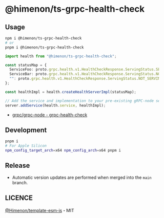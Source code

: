 # @himenon/ts-grpc-health-check

## Usage

```bash
npm i @himenon/ts-grpc-health-check
# or
pnpm i @himenon/ts-grpc-health-check
```

```ts
import health from "@himenon/ts-grpc-health-check";

const statusMap = {
  ServiceFoo: proto.grpc.health.v1.HealthCheckResponse.ServingStatus.SERVING,
  ServiceBar: proto.grpc.health.v1.HealthCheckResponse.ServingStatus.NOT_SERVING,
  "": proto.grpc.health.v1.HealthCheckResponse.ServingStatus.NOT_SERVING,
};

const healthImpl = health.createHealthServerImpl(statusMap);

// Add the service and implementation to your pre-existing gRPC-node server
server.addService(health.service, healthImpl);
```

- [grpc/grpc-node - grpc-health-check](https://github.com/grpc/grpc-node/tree/v1.12.4/packages/grpc-health-check)

## Development

```bash
pnpm i
# For Apple Silicon
npm_config_target_arch=x64 npm_config_arch=x64 pnpm i
```

## Release

- Automatic version updates are performed when merged into the `main` branch.

## LICENCE

[@Himenon/template-esm-js](https://github.com/Himenon/template-esm-js)・MIT
